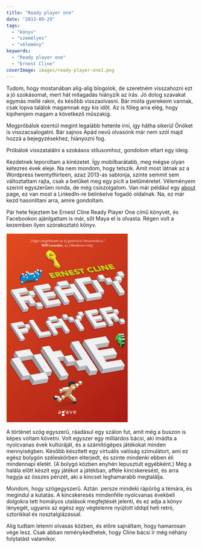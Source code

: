 ```yaml
---
title: "Ready player one"
date: "2013-09-29"
tags: 
  - "könyv"
  - "személyes"
  - "vélemény"
keywords:
  - "Ready player one"
  - "Ernest Cline"
coverImage: images/ready-player-one1.png
---
```


Tudom, hogy mostanában alig-alig blogolok, de szeretném visszahozni ezt a jó szokásomat, mert hát mitagadás hiányzik az írás. Jó dolog szavakat egymás mellé rakni, és később visszaolvasni. Bár mióta gyerekeim vannak, csak lopva találok magamnak egy kis időt. Az is főleg arra elég, hogy kipihenjem magam a következő műszakig.

Megpróbálok ezentúl megint legalább hetente írni, így hátha sikerül Önöket is visszacsalogatni. Bár sajnos Apád nevű olvasónk már nem szól majd hozzá a bejegyzésekhez, hiányozni fog.

Próbálok visszatalálni a szokásos stílusomhoz, gondolom eltart egy ideig.

Kezdetnek leporoltam a kinézetet. Így mobilbarátabb, meg mégse olyan kétezres évek eleje. Na nem mondom, hogy tetszik. Amit most látnak az a Wordpress twentythirteen, azaz 2013-as sablonja, szinte semmit sem változtattam rajta, csak a betűket meg egy picit a betűméretet. Véleményem szerint egyszerűen ronda, de még csiszolgatom. Van már például egy [about](https://csokavar.hu/about) page, ez van most a LinkedIn-re belinkelve fogadó oldalnak. Na, ez már kezd hasonlítani arra, amire gondoltam.

Pár hete fejeztem be Ernest Cline Ready Player One című könyvét, és Facebookon ajánlgattam is már, sőt Maya el is olvasta. Régen volt a kezemben ilyen szórakoztató könyv.

![ready-player-one](images/ready-player-one-322x500.png)

A történet szög egyszerű, ráadásul egy szálon fut, amit még a buszon is képes voltam követni. Volt egyszer egy milliárdos bácsi, aki imádta a nyolcvanas évek kultúráját, és a számítógépes játékokat minden mennyiségben. Később készített egy virtuális valóság szimulátort, ami ez egész bolygón széleskörben elterjedt, és szinte mindenki ebben éli mindennapi életét. (A bolygó közben enyhén lepusztult egyébként.) Még a halála előtt készít egy játékot a játékban, afféle kincskeresést, és arra hagyja az összes pénzét, aki a kincset leghamarabb megtalálja.

Mondom, hogy szögegyszerű. Aztán  persze mindeki rápörög a témára, és megindul a kutatás. A kincskeresés mindenféle nyolcvanas évekbeli dolgokra tett homályos utalások megfejtését jelenti, és ez adja a könyv lényegét, ugyanis az egész egy végtelenre nyújtott iddqd heti retró, sztorikkal és nosztalgiázással.

Alig tudtam letenni olvasás közben, és előre sajnáltam, hogy hamarosan vége lesz. Csak abban reménykedhetek, hogy Cline bácsi ír még néhány folytatást valamikor.
